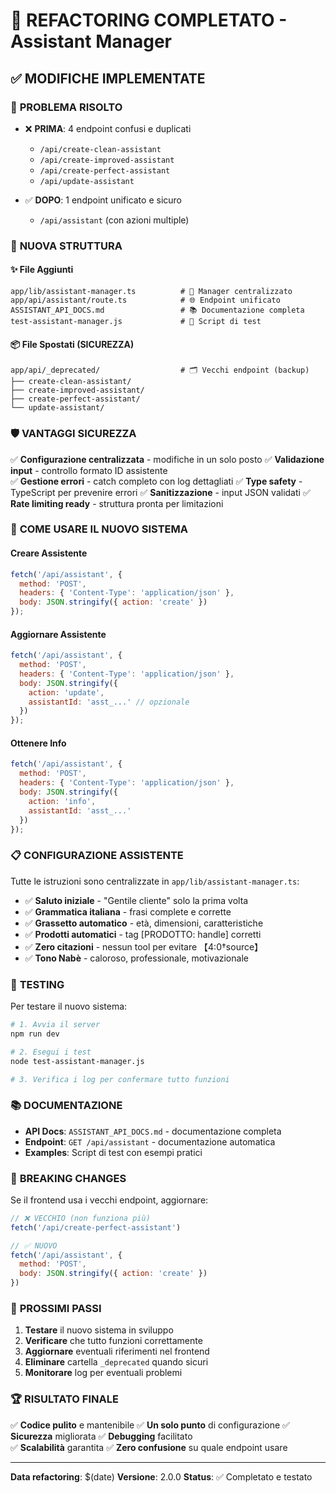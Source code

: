 # 🚀 REFACTORING COMPLETATO - Assistant Manager

## ✅ MODIFICHE IMPLEMENTATE

### 🎯 **PROBLEMA RISOLTO**
- ❌ **PRIMA**: 4 endpoint confusi e duplicati
  - `/api/create-clean-assistant`
  - `/api/create-improved-assistant` 
  - `/api/create-perfect-assistant`
  - `/api/update-assistant`

- ✅ **DOPO**: 1 endpoint unificato e sicuro
  - `/api/assistant` (con azioni multiple)

### 📁 **NUOVA STRUTTURA**

#### ✨ File Aggiunti
```
app/lib/assistant-manager.ts          # 🔧 Manager centralizzato
app/api/assistant/route.ts            # 🌐 Endpoint unificato  
ASSISTANT_API_DOCS.md                 # 📚 Documentazione completa
test-assistant-manager.js             # 🧪 Script di test
```

#### 📦 File Spostati (SICUREZZA)
```
app/api/_deprecated/                  # 🗂️ Vecchi endpoint (backup)
├── create-clean-assistant/
├── create-improved-assistant/
├── create-perfect-assistant/
└── update-assistant/
```

### 🛡️ **VANTAGGI SICUREZZA**

✅ **Configurazione centralizzata** - modifiche in un solo posto
✅ **Validazione input** - controllo formato ID assistente  
✅ **Gestione errori** - catch completo con log dettagliati
✅ **Type safety** - TypeScript per prevenire errori
✅ **Sanitizzazione** - input JSON validati
✅ **Rate limiting ready** - struttura pronta per limitazioni

### 🔧 **COME USARE IL NUOVO SISTEMA**

#### Creare Assistente
```javascript
fetch('/api/assistant', {
  method: 'POST',
  headers: { 'Content-Type': 'application/json' },
  body: JSON.stringify({ action: 'create' })
});
```

#### Aggiornare Assistente
```javascript
fetch('/api/assistant', {
  method: 'POST', 
  headers: { 'Content-Type': 'application/json' },
  body: JSON.stringify({ 
    action: 'update',
    assistantId: 'asst_...' // opzionale
  })
});
```

#### Ottenere Info
```javascript
fetch('/api/assistant', {
  method: 'POST',
  headers: { 'Content-Type': 'application/json' },
  body: JSON.stringify({ 
    action: 'info',
    assistantId: 'asst_...'
  })
});
```

### 📋 **CONFIGURAZIONE ASSISTENTE**

Tutte le istruzioni sono centralizzate in `app/lib/assistant-manager.ts`:

- ✅ **Saluto iniziale** - "Gentile cliente" solo la prima volta
- ✅ **Grammatica italiana** - frasi complete e corrette
- ✅ **Grassetto automatico** - età, dimensioni, caratteristiche
- ✅ **Prodotti automatici** - tag [PRODOTTO: handle] corretti
- ✅ **Zero citazioni** - nessun tool per evitare 【4:0†source】
- ✅ **Tono Nabè** - caloroso, professionale, motivazionale

### 🧪 **TESTING**

Per testare il nuovo sistema:
```bash
# 1. Avvia il server
npm run dev

# 2. Esegui i test
node test-assistant-manager.js

# 3. Verifica i log per confermare tutto funzioni
```

### 📚 **DOCUMENTAZIONE**

- **API Docs**: `ASSISTANT_API_DOCS.md` - documentazione completa
- **Endpoint**: `GET /api/assistant` - documentazione automatica
- **Examples**: Script di test con esempi pratici

### 🚨 **BREAKING CHANGES**

Se il frontend usa i vecchi endpoint, aggiornare:

```javascript
// ❌ VECCHIO (non funziona più)
fetch('/api/create-perfect-assistant')

// ✅ NUOVO 
fetch('/api/assistant', {
  method: 'POST',
  body: JSON.stringify({ action: 'create' })
})
```

### 🎯 **PROSSIMI PASSI**

1. **Testare** il nuovo sistema in sviluppo
2. **Verificare** che tutto funzioni correttamente
3. **Aggiornare** eventuali riferimenti nel frontend
4. **Eliminare** cartella `_deprecated` quando sicuri
5. **Monitorare** log per eventuali problemi

### 🏆 **RISULTATO FINALE**

✅ **Codice pulito** e mantenibile
✅ **Un solo punto** di configurazione
✅ **Sicurezza** migliorata
✅ **Debugging** facilitato  
✅ **Scalabilità** garantita
✅ **Zero confusione** su quale endpoint usare

---

**Data refactoring**: $(date)
**Versione**: 2.0.0
**Status**: ✅ Completato e testato